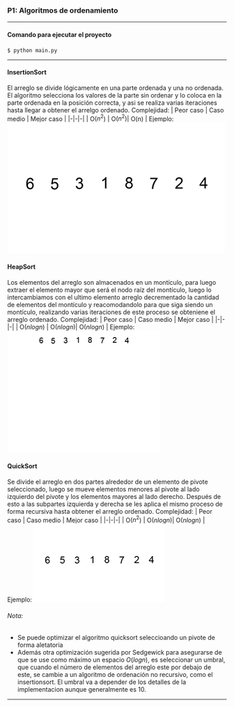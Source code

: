 ### P1: Algoritmos de ordenamiento
---
#### Comando para ejecutar el proyecto
~~~
$ python main.py
~~~
---
#### InsertionSort
El arreglo se divide lógicamente en una parte ordenada y una no ordenada. El algoritmo selecciona los valores de la parte sin ordenar y lo coloca en la parte ordenada en la posición correcta, y asi se realiza varias iteraciones hasta llegar a obtener el arrelgo ordenado.
Complejidad:
| Peor caso | Caso medio | Mejor caso |
|-|-|-|
| O($n^2$) | O($n^2$)| O(n) |
Ejemplo:
![insertionsort-example](gif/insertionsort-example.gif)
#### HeapSort
Los elementos del arreglo son almacenados en un montículo, para luego extraer el elemento mayor que será el nodo raíz del montículo, luego lo intercambiamos con el ultimo elemento arreglo decrementado la cantidad de elementos del montículo y reacomodandolo para que siga siendo un montículo, realizando varias iteraciones de este proceso se obteniene el arreglo ordenado.
Complejidad:
| Peor caso | Caso medio | Mejor caso |
|-|-|-|
| O($nlogn$) | O($nlogn$)| O($nlogn$) |
Ejemplo:
![heapsort-example](gif/heapsort-example.gif)
#### QuickSort
Se divide el arreglo en dos partes alrededor de un elemento de pivote seleccionado, luego se mueve elementos menores al pivote al lado izquierdo del pivote y los elementos mayores al lado derecho. Después de esto a las subpartes izquierda y derecha se les aplica el mismo proceso de forma recursiva hasta obtener el arreglo ordenado. 
Complejidad:
| Peor caso | Caso medio | Mejor caso |
|-|-|-|
| O($n^2$) | O($nlogn$)| O($nlogn$) |
Ejemplo:
![quicksort-example](gif/quicksort-example.gif)
###### Nota: 
* Se puede optimizar el algoritmo quicksort seleccioando un pivote de forma aletatoria 
* Además otra optimización sugerida por Sedgewick para asegurarse de que se use como máximo un espacio $O(log n)$, es seleccionar un umbral, que cuando el número de elementos del arreglo este por debajo de este, se cambie a un algoritmo de ordenación no recursivo, como el insertionsort. El umbral va a depender de los detalles de la implementacion aunque generalmente es 10.
---